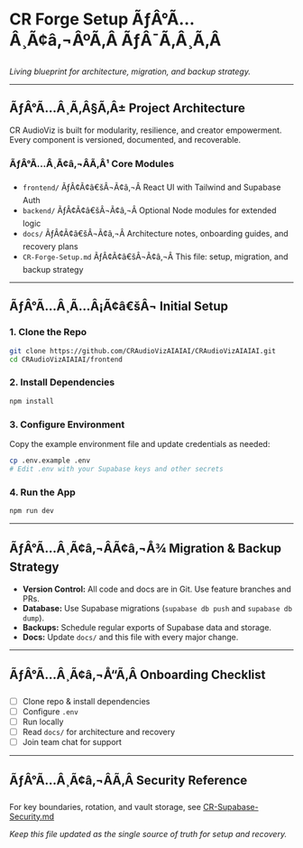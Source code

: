 # CR Forge Setup ÃƒÂ°Ã…Â¸Ã¢â‚¬ÂºÃ‚Â ÃƒÂ¯Ã‚Â¸Ã‚Â  
_Living blueprint for architecture, migration, and backup strategy._

---

## ÃƒÂ°Ã…Â¸Ã‚Â§Ã‚Â± Project Architecture

CR AudioViz is built for modularity, resilience, and creator empowerment.  
Every component is versioned, documented, and recoverable.

### ÃƒÂ°Ã…Â¸Ã¢â‚¬ÂÃ‚Â¹ Core Modules

- `frontend/` ÃƒÂ¢Ã¢â€šÂ¬Ã¢â‚¬Â React UI with Tailwind and Supabase Auth
- `backend/` ÃƒÂ¢Ã¢â€šÂ¬Ã¢â‚¬Â Optional Node modules for extended logic
- `docs/` ÃƒÂ¢Ã¢â€šÂ¬Ã¢â‚¬Â Architecture notes, onboarding guides, and recovery plans
- `CR-Forge-Setup.md` ÃƒÂ¢Ã¢â€šÂ¬Ã¢â‚¬Â This file: setup, migration, and backup strategy

---

## ÃƒÂ°Ã…Â¸Ã…Â¡Ã¢â€šÂ¬ Initial Setup

### 1. **Clone the Repo**

```bash
git clone https://github.com/CRAudioVizAIAIAI/CRAudioVizAIAIAI.git
cd CRAudioVizAIAIAI/frontend
```

### 2. **Install Dependencies**

```bash
npm install
```

### 3. **Configure Environment**

Copy the example environment file and update credentials as needed:

```bash
cp .env.example .env
# Edit .env with your Supabase keys and other secrets
```

### 4. **Run the App**

```bash
npm run dev
```

---

## ÃƒÂ°Ã…Â¸Ã¢â‚¬ÂÃ¢â‚¬Å¾ Migration & Backup Strategy

- **Version Control:** All code and docs are in Git. Use feature branches and PRs.
- **Database:** Use Supabase migrations (`supabase db push` and `supabase db dump`).
- **Backups:** Schedule regular exports of Supabase data and storage.
- **Docs:** Update `docs/` and this file with every major change.

---

## ÃƒÂ°Ã…Â¸Ã¢â‚¬Å“Ã‚Â Onboarding Checklist

- [ ] Clone repo & install dependencies
- [ ] Configure `.env`
- [ ] Run locally
- [ ] Read `docs/` for architecture and recovery
- [ ] Join team chat for support

---
## ÃƒÂ°Ã…Â¸Ã¢â‚¬ÂÃ‚Â Security Reference

For key boundaries, rotation, and vault storage, see [CR-Supabase-Security.md](./CR-Supabase-Security.md)

_Keep this file updated as the single source of truth for setup and recovery._